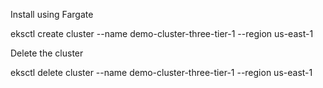 Install using Fargate

eksctl create cluster --name demo-cluster-three-tier-1 --region us-east-1

Delete the cluster

eksctl delete cluster --name demo-cluster-three-tier-1 --region us-east-1


